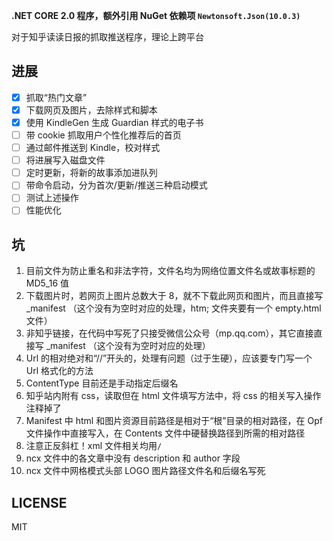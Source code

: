 ﻿**.NET CORE 2.0 程序，额外引用 NuGet 依赖项 ```Newtonsoft.Json(10.0.3)```**

对于知乎读读日报的抓取推送程序，理论上跨平台

## 进展

- [x] 抓取“热门文章”
- [x] 下载网页及图片，去除样式和脚本
- [x] 使用 KindleGen 生成 Guardian 样式的电子书
- [ ] 带 cookie 抓取用户个性化推荐后的首页
- [ ] 通过邮件推送到 Kindle，校对样式
- [ ] 将进展写入磁盘文件
- [ ] 定时更新，将新的故事添加进队列
- [ ] 带命令启动，分为首次/更新/推送三种启动模式
- [ ] 测试上述操作
- [ ] 性能优化

## 坑

1. 目前文件为防止重名和非法字符，文件名均为网络位置文件名或故事标题的 MD5_16 值
2. 下载图片时，若网页上图片总数大于 8，就不下载此网页和图片，而且直接写 _manifest （这个没有为空时对应的处理，htm; 文件夹要有一个 empty.html 文件）
3. 非知乎链接，在代码中写死了只接受微信公众号（mp.qq.com），其它直接直接写 _manifest （这个没有为空时对应的处理）
4. Url 的相对绝对和“//”开头的，处理有问题（过于生硬），应该要专门写一个 Url 格式化的方法
5. ContentType 目前还是手动指定后缀名
6. 知乎站内附有 css，读取但在 html 文件填写方法中，将 css 的相关写入操作注释掉了
7. Manifest 中 html 和图片资源目前路径是相对于“根”目录的相对路径，在 Opf 文件操作中直接写入，在 Contents 文件中硬替换路径到所需的相对路径
8. 注意正反斜杠！xml 文件相关均用```/```
9. ncx 文件中的各文章中没有 description 和 author 字段
10. ncx 文件中网格模式头部 LOGO 图片路径文件名和后缀名写死

## LICENSE

MIT